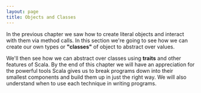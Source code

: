 ```yaml
---
layout: page
title: Objects and Classes
---
```


In the previous chapter we saw how to create literal objects and interact with them via method calls. In this section we're going to see how we can create our own types or **"classes"** of object to abstract over values.

We'll then see how we can abstract over classes using **traits** and other features of Scala. By the end of this chapter we will have an appreciation for the powerful tools Scala gives us to break programs down into their smallest components and build them up in just the right way. We will also understand when to use each technique in writing programs.

